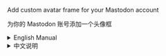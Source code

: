 Add custom avatar frame for your Mastodon account

为你的 Mastodon 账号添加一个头像框

<details>
 <summary>English Manual</summary>

To add a custom avatar frame, just add your rules to $user_config in [avatar.scss](https://github.com/mashirozx/hello_robots_txt/blob/master/custom/scss/avatar.scss) as samples:

For user @mashiro@hello.2heng.xin, add congif below (one account can only add one line of configuration, you can modify your configuration at any time):
  - if you want a pair of cat ears:

      `"https://hello.2heng.xin/@mashiro": ("cat_ears"),`

  - if you want a bilibili avatar frame of Kyaru (from Re:Dive), add rules below:

      `"https://hello.2heng.xin/@mashiro": ("bili_frame", $bili_frame_012),`

You can previewview all the bilibili avatar frame and get the index key here:
<https://github.com/mashirozx/hello_robots_txt/blob/master/custom/scss/avatar_variables.scss>

If you want to get more avatar frame from bilibili.com, this link will help you :)
<http://api.bilibili.com/x/space/acc/info?mid=13972644>  
PS. To use this API, you need to login your Bilibili account in browser first.

***

</details>

<details>
 <summary>中文说明</summary>

这里是配置项的说明，如果你是第一次用 Github，请照这里的说明操作：https://hello.2heng.xin/@sakura/104662388067118300

需要添加头像框只需按以下例子向 [avatar.scss](https://github.com/mashirozx/hello_robots_txt/blob/master/custom/scss/avatar.scss) 文件中的 $user_config 添加规则即可:

对于 @mashiro@hello.2heng.xin, 添加如下规则（每个账号仅限填写一行记录，你可以随时在这里修改你的配置）:
  - 猫耳:

      `"https://hello.2heng.xin/@mashiro": ("cat_ears"),`

  - 公主连接凯露的头像框:

      `"https://hello.2heng.xin/@mashiro": ("bili_frame", $bili_frame_012),`

你可以在下面链接里查到哔哩哔哩头像框对应的代码索引（你需要获得头像框对应的 `$bili_frame_xxx` 变量名，用来放在上面的配置里），后续会考虑做成一个网页方便查找:
<https://github.com/mashirozx/hello_robots_txt/blob/master/custom/scss/avatar_variables.scss>

如果你想要获取更多 bilibili.com 的头像框, 这个接口会很有用 :)
<http://api.bilibili.com/x/space/acc/info?mid=13972644>  
PS. 使用前请在浏览器上登陆自己的b站账号（cookie认证）.

</details>
